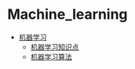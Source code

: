 # Machine_learning

* [机器学习](https://github.com/FangChao1086/Machine_learning/tree/master/机器学习)
  * [机器学习知识点](https://github.com/FangChao1086/Machine_learning/blob/master/机器学习/机器学习知识点.md)
  * [机器学习算法](https://github.com/FangChao1086/Machine_learning/blob/master/机器学习/机器学习算法.md)
